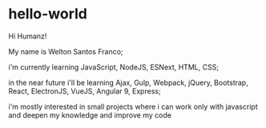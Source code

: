 # hello-world

Hi Humanz!

My name is Welton Santos Franco;

i'm currently learning JavaScript, NodeJS, ESNext, HTML, CSS;

in the near future i'll be learning Ajax, Gulp, Webpack, jQuery, Bootstrap, React, ElectronJS, VueJS, Angular 9, Express;

i'm mostly interested in small projects where i can work only with javascript and deepen my knowledge and improve my code

